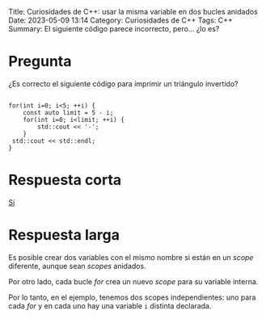 Title: Curiosidades de C++: usar la misma variable en dos bucles anidados
Date: 2023-05-09 13:14
Category: Curiosidades de C++
Tags: C++
Summary: El siguiente código parece incorrecto, pero... ¿lo es?

# Pregunta

¿Es correcto el siguiente código para imprimir un triángulo invertido?

```

for(int i=0; i<5; ++i) {
    const auto limit = 5 - i;
    for(int i=0; i<limit; ++i) {
        std::cout << '-';
    }
 std::cout << std::endl;
}

```

# Respuesta corta

[Sí](https://coliru.stacked-crooked.com/a/c4049493567cbfa8)


# Respuesta larga

Es posible crear dos variables con el mismo nombre si están en un *scope* diferente, aunque sean *scopes* anidados.

Por otro lado, cada bucle *for* crea un nuevo *scope* para su variable interna.

Por lo tanto, en el ejemplo, tenemos dos scopes independientes: uno para cada *for* y en cada uno hay una variable ```i``` distinta declarada.
